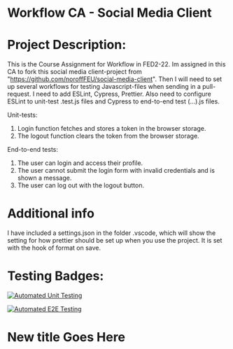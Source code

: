 # Workflow CA - Social Media Client

# Project Description:

This is the Course Assignment for Workflow in FED2-22.
Im assigned in this CA to fork this social media client-project from "https://github.com/noroffFEU/social-media-client".
Then I will need to set up several workflows for testing Javascript-files when sending in a pull-request.
I need to add ESLint, Cypress, Prettier. Also need to configure ESLint to unit-test .test.js files and Cypress to end-to-end test (...).js files.

Unit-tests:

1. Login function fetches and stores a token in the browser storage.
2. The logout function clears the token from the browser storage.

End-to-end tests:

1. The user can login and access their profile.
2. The user cannot submit the login form with invalid credentials and is shown a message.
3. The user can log out with the logout button.

# Additional info

I have included a settings.json in the folder .vscode, which will show the setting for how prettier should be set up when you use the project. It is set with the hook of format on save.

# Testing Badges:

[![Automated Unit Testing](https://github.com/Yggdrass/social-media-client-workflowCA/actions/workflows/unit-test.yml/badge.svg?branch=master)](https://github.com/Yggdrass/social-media-client-workflowCA/actions/workflows/unit-test.yml)

[![Automated E2E Testing](https://github.com/Yggdrass/social-media-client-workflowCA/actions/workflows/e2e-test.yml/badge.svg?branch=master)](https://github.com/Yggdrass/social-media-client-workflowCA/actions/workflows/e2e-test.yml)

# New title Goes Here
